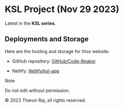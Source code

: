 # KSL Project (Nov 29 2023)

Latest in the **KSL series**.

## Deployments and Storage

Here are the hosting and storage for thos website.

- GitHub repository: [GitHub/Code-Beaker]()

- Netlify: [Netlify/ksl-app]()

> [!NOTE]
> Do not edit without permission.

&copy; 2023 Tharun Raj, all rights reserved.
